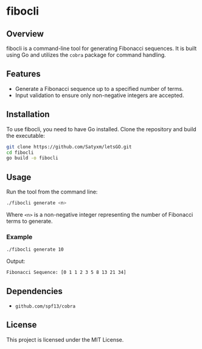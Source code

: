 # fibocli

## Overview
fibocli is a command-line tool for generating Fibonacci sequences. It is built using Go and utilizes the `cobra` package for command handling.

## Features
- Generate a Fibonacci sequence up to a specified number of terms.
- Input validation to ensure only non-negative integers are accepted.

## Installation
To use fibocli, you need to have Go installed. Clone the repository and build the executable:

```sh
git clone https://github.com/Satyxm/letsGO.git
cd fibocli
go build -o fibocli
```

## Usage
Run the tool from the command line:

```sh
./fibocli generate <n>
```
Where `<n>` is a non-negative integer representing the number of Fibonacci terms to generate.

### Example
```sh
./fibocli generate 10
```
Output:
```
Fibonacci Sequence: [0 1 1 2 3 5 8 13 21 34]
```

## Dependencies
- `github.com/spf13/cobra`

## License
This project is licensed under the MIT License.

